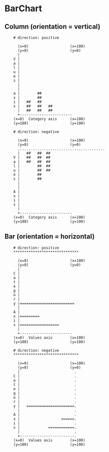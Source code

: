 BarChart
========

Column (orientation = vertical)
------------------------------
        # direction: positive
        
          (x=0)                   (x=100)
          (y=0)                   (y=0)
          |
        V |
        a |
        l |
        u |
        e |
        s |
          |
          |
        a |        ##
        x |        ##
        i |   ##   ##
        s |   ##   ##   ##
          |   ##   ##   ##
          +------------------------
        (x=0)  Category axis      (x=100)
        (y=100)                   (y=100)

        # direction: negative
        
          (x=0)                   (x=100)
          (y=0)                   (y=0)
          ........................................
          |   ##   ##  ##
        V |   ##   ##  ##
        a |   ##   ##  ##
        l |        ##  ##
        u |        ##  ##
        e |        ##
        s |        ##
          |
          |
        A |
        x |
        i |
        s |
          |        
          +------------------------
        (x=0)  Category axis      (x=100)
        (y=100)                   (y=100)

Bar (orientation = horizontal)
------------------------------
        # direction: positive
        ******************************
        
          (x=0)                   (x=100)
          (y=0)                   (y=0)
          |
        C |
        a |
        t |
        e |
        g |
        o |
        r |
        y |=========================
          |
        A |
        x |=========
        i |
        s |==================
          |    
          +------------------------
        (x=0)  Values axis        (x=100)
        (y=100)                   (y=100)

        # direction: negative
        ******************************
        
          (x=0)                   (x=100)
          (y=0)                   (y=0)
          |                         .
        C |                         .
        a |                         .
        t |                         .
        e |                         .
        g |                         .
        o |                         .
        r |                         .
        y |   ======================.
          |                         .
        A |                         .
        x |                   ======.
        i |                         .
        s |             ============.
          |                         .
          +-------------------------.
        (x=0)  Values axis        (x=100)
        (y=100)                   (y=100)
